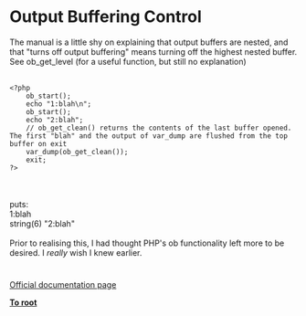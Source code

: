 # Output Buffering Control



The manual is a little shy on explaining that output buffers are nested, and that "turns off output buffering" means turning off the highest nested buffer.  See ob_get_level (for a useful function, but still no explanation)<br><br>

```
<?php
    ob_start();
    echo "1:blah\n";
    ob_start();
    echo "2:blah";
    // ob_get_clean() returns the contents of the last buffer opened.  The first "blah" and the output of var_dump are flushed from the top buffer on exit
    var_dump(ob_get_clean());
    exit;
?>
```
<br><br>puts:<br>    1:blah<br>    string(6) "2:blah"<br><br>Prior to realising this, I had thought PHP&apos;s ob functionality left more to be desired.  I *really* wish I knew earlier.  

#

[Official documentation page](https://www.php.net/manual/en/book.outcontrol.php)

**[To root](/README.md)**